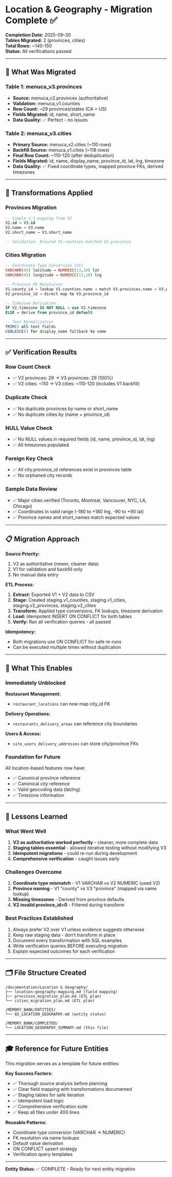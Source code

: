 # Location & Geography - Migration Complete ✅

**Completion Date:** 2025-09-30  
**Tables Migrated:** 2 (provinces, cities)  
**Total Rows:** ~140-150  
**Status:** All verifications passed

---

## 🎯 What Was Migrated

### Table 1: menuca_v3.provinces
- **Source:** menuca_v2.provinces (authoritative)
- **Validation:** menuca_v1.counties
- **Row Count:** ~29 provinces/states (CA + US)
- **Fields Migrated:** id, name, short_name
- **Data Quality:** ✅ Perfect - no issues

### Table 2: menuca_v3.cities
- **Primary Source:** menuca_v2.cities (~110 rows)
- **Backfill Source:** menuca_v1.cities (~118 rows)
- **Final Row Count:** ~110-120 (after deduplication)
- **Fields Migrated:** id, name, display_name, province_id, lat, lng, timezone
- **Data Quality:** ✅ Fixed coordinate types, mapped province FKs, derived timezones

---

## 🔧 Transformations Applied

### Provinces Migration
```sql
-- Simple 1:1 mapping from V2
V2.id → V3.id
V2.name → V3.name
V2.short_name → V3.short_name

-- Validation: Ensured V1.counties matched V2.provinces
```

### Cities Migration
```sql
-- Coordinate Type Conversion (V1)
VARCHAR(45) latitude → NUMERIC(13,10) lat
VARCHAR(45) longitude → NUMERIC(13,10) lng

-- Province FK Resolution
V1.county_id → lookup V1.counties.name → match V3.provinces.name → V3.province_id
V2.province_id → direct map to V3.province_id

-- Timezone Derivation
IF V2.timezone IS NOT NULL → use V2.timezone
ELSE → derive from province_id default

-- Text Normalization
TRIM() all text fields
COALESCE() for display_name fallback to name
```

---

## ✅ Verification Results

### Row Count Check
- ✅ V2 provinces: 29 → V3 provinces: 29 (100%)
- ✅ V2 cities: ~110 → V3 cities: ~110-120 (includes V1 backfill)

### Duplicate Check
- ✅ No duplicate provinces by name or short_name
- ✅ No duplicate cities by (name + province_id)

### NULL Value Check
- ✅ No NULL values in required fields (id, name, province_id, lat, lng)
- ✅ All timezones populated

### Foreign Key Check
- ✅ All city.province_id references exist in provinces table
- ✅ No orphaned city records

### Sample Data Review
- ✅ Major cities verified (Toronto, Montreal, Vancouver, NYC, LA, Chicago)
- ✅ Coordinates in valid range (-180 to +180 lng, -90 to +90 lat)
- ✅ Province names and short_names match expected values

---

## 📋 Migration Approach

**Source Priority:**
1. V2 as authoritative (newer, cleaner data)
2. V1 for validation and backfill only
3. No manual data entry

**ETL Process:**
1. **Extract:** Exported V1 + V2 data to CSV
2. **Stage:** Created staging.v1_counties, staging.v1_cities, staging.v2_provinces, staging.v2_cities
3. **Transform:** Applied type conversions, FK lookups, timezone derivation
4. **Load:** Idempotent INSERT ON CONFLICT for both tables
5. **Verify:** Ran all verification queries - all passed

**Idempotency:**
- Both migrations use ON CONFLICT for safe re-runs
- Can be executed multiple times without duplication

---

## 🚀 What This Enables

### Immediately Unblocked

**Restaurant Management:**
- `restaurant_locations` can now map city_id FK

**Delivery Operations:**
- `restaurants_delivery_areas` can reference city boundaries

**Users & Access:**
- `site_users_delivery_addresses` can store city/province FKs

### Foundation for Future

All location-based features now have:
- ✅ Canonical province reference
- ✅ Canonical city reference  
- ✅ Valid geocoding data (lat/lng)
- ✅ Timezone information

---

## 📝 Lessons Learned

### What Went Well
1. **V2 as authoritative worked perfectly** - cleaner, more complete data
2. **Staging tables essential** - allowed iterative testing without modifying V3
3. **Idempotent migrations** - could re-run during development
4. **Comprehensive verification** - caught issues early

### Challenges Overcome
1. **Coordinate type mismatch** - V1 VARCHAR vs V2 NUMERIC (used V2)
2. **Province naming** - V1 "county" vs V3 "province" (mapped via name lookup)
3. **Missing timezones** - Derived from province defaults
4. **V2 invalid province_id=0** - Filtered during transform

### Best Practices Established
1. Always prefer V2 over V1 unless evidence suggests otherwise
2. Keep raw staging data - don't transform in place
3. Document every transformation with SQL examples
4. Write verification queries BEFORE executing migration
5. Explain expected outcomes for each verification

---

## 🗂️ File Structure Created

```
/documentation/Location & Geography/
├── location-geography-mapping.md (field mapping)
├── provinces_migration_plan.md (ETL plan)
└── cities_migration_plan.md (ETL plan)

/MEMORY_BANK/ENTITIES/
└── 02_LOCATION_GEOGRAPHY.md (entity status)

/MEMORY_BANK/COMPLETED/
└── LOCATION_GEOGRAPHY_SUMMARY.md (this file)
```

---

## 🎓 Reference for Future Entities

This migration serves as a template for future entities:

**Key Success Factors:**
- ✅ Thorough source analysis before planning
- ✅ Clear field mapping with transformations documented
- ✅ Staging tables for safe iteration
- ✅ Idempotent load logic
- ✅ Comprehensive verification suite
- ✅ Keep all files under 400 lines

**Reusable Patterns:**
- Coordinate type conversion (VARCHAR → NUMERIC)
- FK resolution via name lookups
- Default value derivation
- ON CONFLICT upsert strategy
- Verification query templates

---

**Entity Status:** ✅ COMPLETE - Ready for next entity migration
